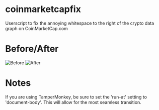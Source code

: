 # coinmarketcapfix
Userscript to fix the annoying whitespace to the right of the crypto data graph on CoinMarketCap.com


# Before/After
![Before](https://i.imgur.com/QQHKGI4.png)
![After](https://i.imgur.com/I7NMpMq.png)

# Notes
If you are using TamperMonkey, be sure to set the 'run-at' setting to 'document-body'. This will allow for the most seamless transition.
